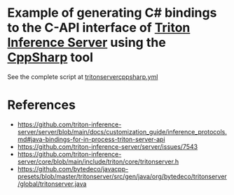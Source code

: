 # Example of generating C# bindings to the C-API interface of [Triton Inference Server](https://github.com/triton-inference-server/server) using the [CppSharp](https://github.com/mono/CppSharp) tool

See the complete script at [tritonservercppsharp.yml](./.github/workflows/tritonservercppsharp.yml)

# References
- https://github.com/triton-inference-server/server/blob/main/docs/customization_guide/inference_protocols.md#java-bindings-for-in-process-triton-server-api
- https://github.com/triton-inference-server/server/issues/7543
- https://github.com/triton-inference-server/core/blob/main/include/triton/core/tritonserver.h
- https://github.com/bytedeco/javacpp-presets/blob/master/tritonserver/src/gen/java/org/bytedeco/tritonserver/global/tritonserver.java
